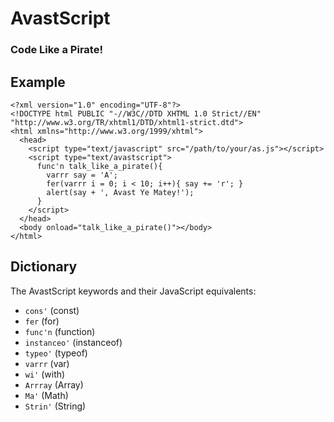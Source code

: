 AvastScript
===========

### Code Like a Pirate! ###

Example
-------

    <?xml version="1.0" encoding="UTF-8"?>
    <!DOCTYPE html PUBLIC "-//W3C//DTD XHTML 1.0 Strict//EN" "http://www.w3.org/TR/xhtml1/DTD/xhtml1-strict.dtd">
    <html xmlns="http://www.w3.org/1999/xhtml">
      <head>
        <script type="text/javascript" src="/path/to/your/as.js"></script>
        <script type="text/avastscript">
          func'n talk_like_a_pirate(){
            varrr say = 'A';
            fer(varrr i = 0; i < 10; i++){ say += 'r'; }
            alert(say + ', Avast Ye Matey!');
          }
        </script>
      </head>
      <body onload="talk_like_a_pirate()"></body>
    </html>

Dictionary
----------

The AvastScript keywords and their JavaScript equivalents:

* `cons'` (const)
* `fer` (for)
* `func'n` (function)
* `instanceo'` (instanceof)
* `typeo'` (typeof)
* `varrr` (var)
* `wi'` (with)
* `Arrray` (Array)
* `Ma'` (Math)
* `Strin'` (String)
